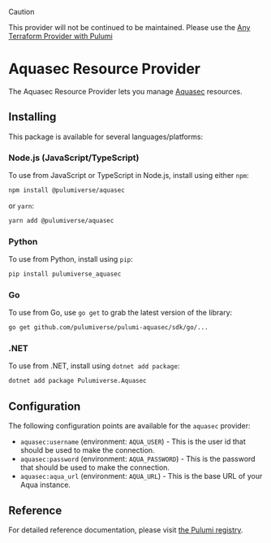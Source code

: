> [!CAUTION]
> This provider will not be continued to be maintained. Please use the [Any Terraform Provider with Pulumi](https://www.pulumi.com/blog/any-terraform-provider/)

# Aquasec Resource Provider

The Aquasec Resource Provider lets you manage [Aquasec](https://www.aquasec.com/) resources.

## Installing

This package is available for several languages/platforms:

### Node.js (JavaScript/TypeScript)

To use from JavaScript or TypeScript in Node.js, install using either `npm`:

```bash
npm install @pulumiverse/aquasec
```

or `yarn`:

```bash
yarn add @pulumiverse/aquasec
```

### Python

To use from Python, install using `pip`:

```bash
pip install pulumiverse_aquasec
```

### Go

To use from Go, use `go get` to grab the latest version of the library:

```bash
go get github.com/pulumiverse/pulumi-aquasec/sdk/go/...
```

### .NET

To use from .NET, install using `dotnet add package`:

```bash
dotnet add package Pulumiverse.Aquasec
```

## Configuration

The following configuration points are available for the `aquasec` provider:

- `aquasec:username` (environment: `AQUA_USER`) - This is the user id that should be used to make the connection.
- `aquasec:password` (environment: `AQUA_PASSWORD`) - This is the password that should be used to make the connection.
- `aquasec:aqua_url` (environment: `AQUA_URL`) - This is the base URL of your Aqua instance.

## Reference

For detailed reference documentation, please visit [the Pulumi registry](https://www.pulumi.com/registry/packages/aquasec/api-docs/).
